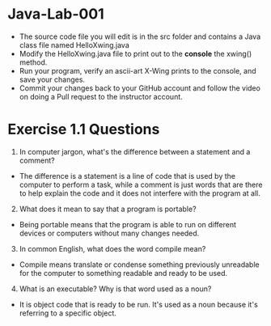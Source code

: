 # Java-Lab-001

* The source code file you will edit is in the src folder and contains a Java class file named HelloXwing.java
* Modify the HelloXwing.java file to print out to the **console** the xwing() method.
* Run your program, verify an ascii-art X-Wing prints to the console, and save your changes.
* Commit your changes back to your GitHub account and follow the video on doing a Pull request to the instructor account.

# Exercise 1.1 Questions

1. In computer jargon, what's the difference between a statement and a comment?
* The difference is a statement is a line of code that is used by the computer to perform a task, while a comment is just words that are there to help explain the code and it does not interfere with the program at all. 
2. What does it mean to say that a program is portable?
* Being portable means that the program is able to run on different devices or computers without many changes needed. 
3. In common English, what does the word compile mean?
* Compile means translate or condense something previously unreadable for the computer to something readable and ready to be used.
4. What is an executable? Why is that word used as a noun?
* It is object code that is ready to be run. It's used as a noun because it's referring to a specific object.